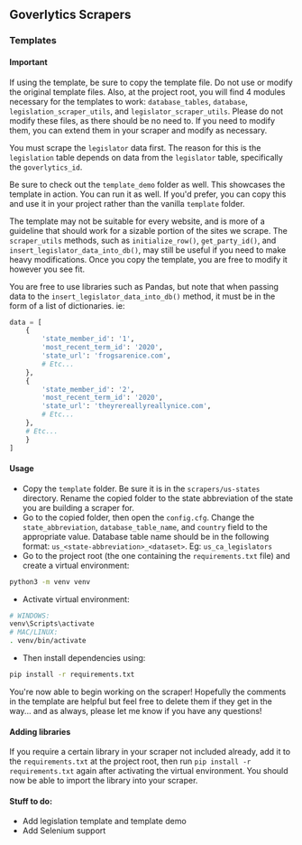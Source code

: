 ## Goverlytics Scrapers

### Templates
#### Important
If using the template, be sure to copy the template file. Do not use or modify the original template files. Also, at the project root, you will find 4 modules necessary for the templates to work: `database_tables`, `database`, `legislation_scraper_utils`, and `legislator_scraper_utils`. Please do not modify these files, as there should be no need to. If you need to modify them, you can extend them in your scraper and modify as necessary.

You must scrape the `legislator` data first. The reason for this is the `legislation` table depends on data from the `legislator` table, specifically the `goverlytics_id`.

Be sure to check out the `template_demo` folder as well. This showcases the template in action. You can run it as well. If you'd prefer, you can copy this and use it in your project rather than the vanilla `template` folder.

The template may not be suitable for every website, and is more of a guideline that should work for a sizable portion of the sites we scrape. The `scraper_utils` methods, such as `initialize_row()`, `get_party_id()`, and `insert_legislator_data_into_db()`, may still be useful if you need to make heavy modifications. Once you copy the template, you are free to modify it however you see fit.

You are free to use libraries such as Pandas, but note that when passing data to the `insert_legislator_data_into_db()` method, it must be in the form of a list of dictionaries. ie:
```python
data = [
    {
        'state_member_id': '1',
        'most_recent_term_id': '2020',
        'state_url': 'frogsarenice.com',
        # Etc...
    },
    {
        'state_member_id': '2',
        'most_recent_term_id': '2020',
        'state_url': 'theyrereallyreallynice.com',
        # Etc...
    },
    # Etc...
    }
]
```

#### Usage
- Copy the `template` folder. Be sure it is in the `scrapers/us-states` directory. Rename the copied folder to the state abbreviation of the state you are building a scraper for.
- Go to the copied folder, then open the `config.cfg`. Change the `state_abbreviation`, `database_table_name`, and `country` field to the appropriate value. Database table name should be in the following format: `us_<state-abbreviation>_<dataset>`. Eg: `us_ca_legislators`
- Go to the project root (the one containing the `requirements.txt` file) and create a virtual environment:
```bash
python3 -m venv venv
```
- Activate virtual environment:
```bash
# WINDOWS:
venv\Scripts\activate
# MAC/LINUX:
. venv/bin/activate
```
- Then install dependencies using:
```bash
pip install -r requirements.txt
```
You're now able to begin working on the scraper! Hopefully the comments in the template are helpful but feel free to delete them if they get in the way... and as always, please let me know if you have any questions!

#### Adding libraries
If you require a certain library in your scraper not included already, add it to the `requirements.txt` at the project root, then run `pip install -r requirements.txt` again after activating the virtual environment. You should now be able to import the library into your scraper.

#### Stuff to do:
- Add legislation template and template demo
- Add Selenium support